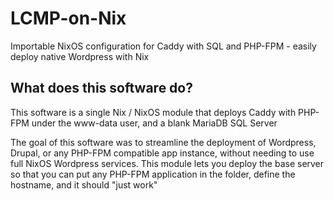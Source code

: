# LCMP-on-Nix
Importable NixOS configuration for Caddy with SQL and PHP-FPM - easily deploy native Wordpress with Nix

## What does this software do?
This software is a single Nix / NixOS module that deploys Caddy with PHP-FPM under the www-data user, and a blank MariaDB SQL Server

The goal of this software was to streamline the deployment of Wordpress, Drupal, or any PHP-FPM compatible app instance, without needing to use full NixOS Wordpress services. This module lets you deploy the base server so that you can put any PHP-FPM application in the folder, define the hostname, and it should "just work"
